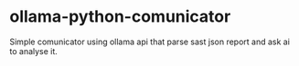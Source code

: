 # ollama-python-comunicator
Simple comunicator using ollama api that parse sast json report and ask ai to analyse it.
